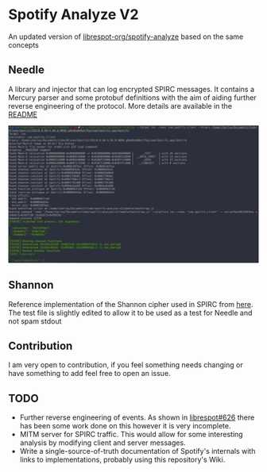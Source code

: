 # Spotify Analyze V2

An updated version of [librespot-org/spotify-analyze](https://github.com/librespot-org/spotify-analyze) based on the same concepts

## Needle

A library and injector that can log encrypted SPIRC messages. It contains a Mercury parser and some protobuf definitions with the aim of aiding further reverse engineering of the protocol. More details are available in the [README](./needle/)

![Needle Example](/assets/needle.png)

## Shannon

Reference implementation of the Shannon cipher used in SPIRC from [here](https://github.com/timniederhausen/shannon). The test file is slightly edited to allow it to be used as a test for Needle and not spam stdout

## Contribution

I am very open to contribution, if you feel something needs changing or have something to add feel free to open an issue.

## TODO

* Further reverse engineering of events. As shown in [librespot#626](https://github.com/librespot-org/librespot/discussions/626) there has been some work done on this however it is very incomplete.
* MITM server for SPIRC traffic. This would allow for some interesting analysis by modifying client and server messages.
* Write a single-source-of-truth documentation of Spotify's internals with links to implementations, probably using this repository's Wiki.
